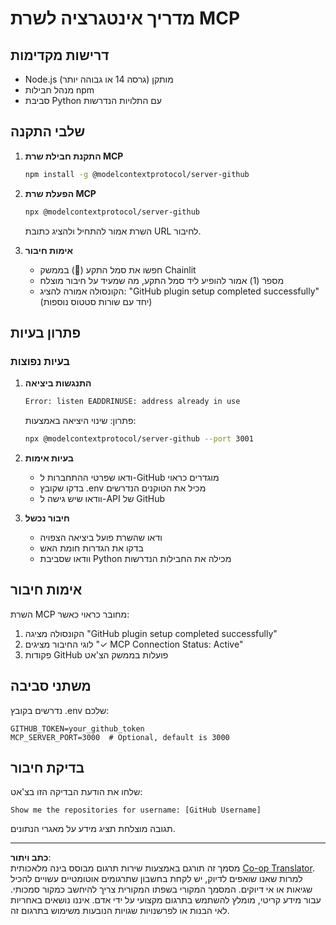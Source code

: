 <!--
CO_OP_TRANSLATOR_METADATA:
{
  "original_hash": "c4be907703b836d1a1c360db20da4de9",
  "translation_date": "2025-08-29T18:40:31+00:00",
  "source_file": "11-agentic-protocols/code_samples/github-mcp/MCP_SETUP.md",
  "language_code": "he"
}
-->
# מדריך אינטגרציה לשרת MCP

## דרישות מקדימות
- Node.js מותקן (גרסה 14 או גבוהה יותר)
- מנהל חבילות npm
- סביבת Python עם התלויות הנדרשות

## שלבי התקנה

1. **התקנת חבילת שרת MCP**  
   ```bash
   npm install -g @modelcontextprotocol/server-github
   ```

2. **הפעלת שרת MCP**  
   ```bash
   npx @modelcontextprotocol/server-github
   ```  
   השרת אמור להתחיל ולהציג כתובת URL לחיבור.

3. **אימות חיבור**  
   - חפשו את סמל התקע (🔌) בממשק Chainlit  
   - מספר (1) אמור להופיע ליד סמל התקע, מה שמעיד על חיבור מוצלח  
   - הקונסולה אמורה להציג: "GitHub plugin setup completed successfully" (יחד עם שורות סטטוס נוספות)

## פתרון בעיות

### בעיות נפוצות

1. **התנגשות ביציאה**  
   ```bash
   Error: listen EADDRINUSE: address already in use
   ```  
   פתרון: שינוי היציאה באמצעות:  
   ```bash
   npx @modelcontextprotocol/server-github --port 3001
   ```

2. **בעיות אימות**  
   - ודאו שפרטי ההתחברות ל-GitHub מוגדרים כראוי  
   - בדקו שקובץ .env מכיל את הטוקנים הנדרשים  
   - וודאו שיש גישה ל-API של GitHub  

3. **חיבור נכשל**  
   - ודאו שהשרת פועל ביציאה הצפויה  
   - בדקו את הגדרות חומת האש  
   - וודאו שסביבת Python מכילה את החבילות הנדרשות  

## אימות חיבור

השרת MCP מחובר כראוי כאשר:  
1. הקונסולה מציגה "GitHub plugin setup completed successfully"  
2. לוגי החיבור מציגים "✓ MCP Connection Status: Active"  
3. פקודות GitHub פועלות בממשק הצ'אט  

## משתני סביבה

נדרשים בקובץ .env שלכם:  
```
GITHUB_TOKEN=your_github_token
MCP_SERVER_PORT=3000  # Optional, default is 3000
```

## בדיקת חיבור

שלחו את הודעת הבדיקה הזו בצ'אט:  
```
Show me the repositories for username: [GitHub Username]
```  
תגובה מוצלחת תציג מידע על מאגרי הנתונים.  

---

**כתב ויתור**:  
מסמך זה תורגם באמצעות שירות תרגום מבוסס בינה מלאכותית [Co-op Translator](https://github.com/Azure/co-op-translator). למרות שאנו שואפים לדיוק, יש לקחת בחשבון שתרגומים אוטומטיים עשויים להכיל שגיאות או אי דיוקים. המסמך המקורי בשפתו המקורית צריך להיחשב כמקור סמכותי. עבור מידע קריטי, מומלץ להשתמש בתרגום מקצועי על ידי אדם. איננו נושאים באחריות לאי הבנות או לפרשנויות שגויות הנובעות משימוש בתרגום זה.